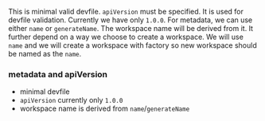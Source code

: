 This is minimal valid devfile. `apiVersion` must be specified. It is used for devfile validation. Currently we have only `1.0.0`.
For metadata, we can use either `name` or `generateName`. The workspace name will be derived from it. It further depend on a way we choose to create a workspace. We will use `name` and we will create a workspace with factory so new workspace should be named as the `name`.


### metadata and apiVersion
  - minimal devfile
  - `apiVersion` currently only `1.0.0`
  - workspace name is derived from `name`/`generateName`
